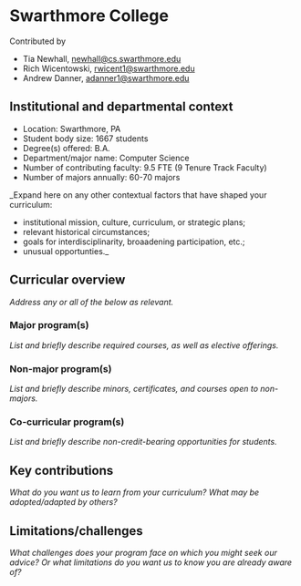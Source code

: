# Swarthmore College
Contributed by
- Tia Newhall, newhall@cs.swarthmore.edu
- Rich Wicentowski, rwicent1@swarthmore.edu
- Andrew Danner, adanner1@swarthmore.edu


## Institutional and departmental context
- Location: Swarthmore, PA
- Student body size: 1667 students
- Degree(s) offered: B.A.
- Department/major name: Computer Science
- Number of contributing faculty: 9.5 FTE (9 Tenure Track Faculty)
- Number of majors annually: 60-70 majors

_Expand here on any other contextual factors that have shaped your curriculum:
- institutional mission, culture, curriculum, or strategic plans;
- relevant historical circumstances;
- goals for interdisciplinarity, broaadening participation, etc.;
- unusual opportunties._

## Curricular overview

_Address any or all of the below as relevant._

### Major program(s)

_List and briefly describe required courses, as well as elective offerings._

### Non-major program(s)

_List and briefly describe minors, certificates, and courses open to non-majors._

### Co-curricular program(s)

_List and briefly describe non-credit-bearing opportunities for students._

## Key contributions
_What do you want us to learn from your curriculum? What may be adopted/adapted by others?_

## Limitations/challenges
_What challenges does your program face on which you might seek our advice? Or what limitations do you want us to know you are already aware of?_
